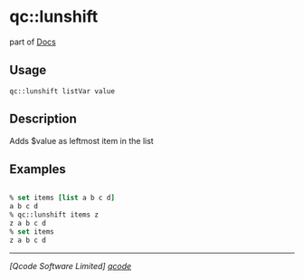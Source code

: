 qc::lunshift
============

part of [Docs](.)

Usage
-----
`
        qc::lunshift listVar value
    `

Description
-----------
Adds $value as leftmost item in the list

Examples
--------
```tcl

% set items [list a b c d]
a b c d
% qc::lunshift items z
z a b c d
% set items
z a b c d
```

----------------------------------
*[Qcode Software Limited] [qcode]*

[qcode]: http://www.qcode.co.uk "Qcode Software"